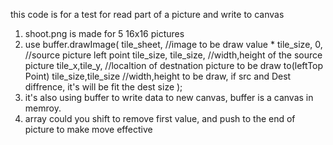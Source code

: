 this code is for a test for read part of a picture and write to canvas
1. shoot.png is made for 5 16x16 pictures
2. use buffer.drawImage(
        tile_sheet,  //image to be draw
        value * tile_size, 0, //source picture left point
        tile_size, tile_size,  //width,height of the source picture
        tile_x,tile_y,         //localtion of destnation picture to be draw to(leftTop Point)
        tile_size,tile_size    //width,height to be draw, if src and Dest diffrence, it's will be fit the dest size
        );
3. it's also using buffer to write data to new canvas, buffer is a canvas in memroy.
4. array could you shift to remove first value, and push to the end of picture to make move effective
